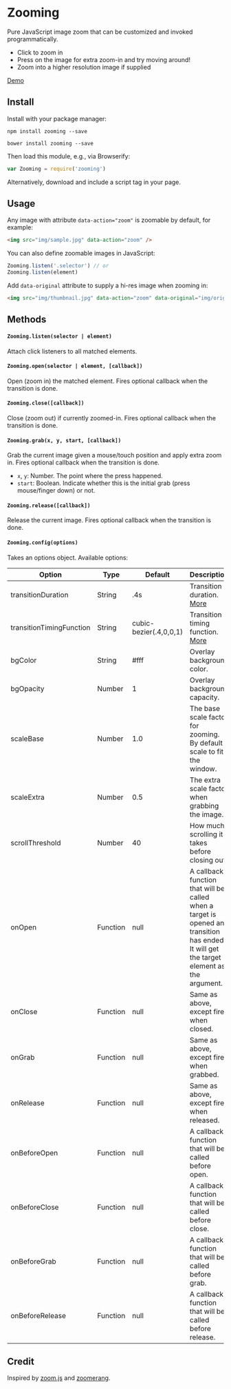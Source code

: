 # Zooming

Pure JavaScript image zoom that can be customized and invoked programmatically.

- Click to zoom in
- Press on the image for extra zoom-in and try moving around!
- Zoom into a higher resolution image if supplied

[Demo](http://desmonding.me/zooming/)

## Install

Install with your package manager:

`npm install zooming --save`

`bower install zooming --save`

Then load this module, e.g., via Browserify:

```javascript
var Zooming = require('zooming')
```

Alternatively, download and include a script tag in your page.

## Usage

Any image with attribute `data-action="zoom"` is zoomable by default, for example:

```html
<img src="img/sample.jpg" data-action="zoom" />
```

You can also define zoomable images in JavaScript:

```javascript
Zooming.listen('.selector') // or
Zooming.listen(element)
```

Add `data-original` attribute to supply a hi-res image when zooming in:

```html
<img src="img/thumbnail.jpg" data-action="zoom" data-original="img/original.jpg" />
```

## Methods

#### `Zooming.listen(selector | element)`

Attach click listeners to all matched elements.

#### `Zooming.open(selector | element, [callback])`

Open (zoom in) the matched element. Fires optional callback when the transition is done.

#### `Zooming.close([callback])`

Close (zoom out) if currently zoomed-in. Fires optional callback when the transition is done.

#### `Zooming.grab(x, y, start, [callback])`

Grab the current image given a mouse/touch position and apply extra zoom in. Fires optional callback when the transition is done.

- `x`, `y`: Number. The point where the press happened.
- `start`: Boolean. Indicate whether this is the initial grab (press mouse/finger down) or not.

#### `Zooming.release([callback])`

Release the current image. Fires optional callback when the transition is done.

#### `Zooming.config(options)`

Takes an options object. Available options:

| Option                   | Type     | Default                 | Description |
| ---                      | ---      | ----                    | ---         |
| transitionDuration       | String   | .4s                     | Transition duration. [More](https://developer.mozilla.org/en-US/docs/Web/CSS/transition-duration) |
| transitionTimingFunction | String   | cubic-bezier(.4,0,0,1)  | Transition timing function. [More](https://developer.mozilla.org/en-US/docs/Web/CSS/single-transition-timing-function) |
| bgColor                  | String   | #fff                    | Overlay background color. |
| bgOpacity                | Number   | 1                       | Overlay background capacity. |
| scaleBase                | Number   | 1.0                     | The base scale factor for zooming. By default scale to fit the window. |
| scaleExtra               | Number   | 0.5                     | The extra scale factor when grabbing the image. |
| scrollThreshold          | Number   | 40                      | How much scrolling it takes before closing out. |
| onOpen                   | Function | null                    | A callback function that will be called when a target is opened and transition has ended. It will get the target element as the argument. |
| onClose                  | Function | null                    | Same as above, except fired when closed. |
| onGrab                   | Function | null                    | Same as above, except fired when grabbed. |
| onRelease                | Function | null                    | Same as above, except fired when released. |
| onBeforeOpen             | Function | null                    | A callback function that will be called before open. |
| onBeforeClose            | Function | null                    | A callback function that will be called before close. |
| onBeforeGrab             | Function | null                    | A callback function that will be called before grab. |
| onBeforeRelease          | Function | null                    | A callback function that will be called before release. |

## Credit

Inspired by [zoom.js](https://github.com/fat/zoom.js) and [zoomerang](https://github.com/yyx990803/zoomerang).
